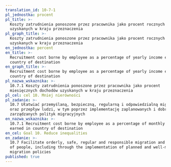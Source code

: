 ```yaml
---
translation_id: 10-7-1
pl_jednostka: procent
pl_title: >-
  Koszty zatrudnienia ponoszone przez pracownika jako procent rocznych dochodów
  uzyskanych w kraju przeznaczenia
pl_graph_title: >-
  Koszty zatrudnienia ponoszone przez pracownika jako procent rocznych dochodów
  uzyskanych w kraju przeznaczenia
en_jednostka: percent
en_title: >-
  Recruitment cost borne by employee as a percentage of yearly income earned in
  country of destination
en_graph_title: >-
  Recruitment cost borne by employee as a percentage of yearly income earned in
  country of destination
pl_nazwa_wskaznika: >-
  10.7.1 Koszty zatrudnienia ponoszone przez pracownika jako procent
  miesięcznych dochodów uzyskanych w kraju przeznaczenia
pl_cel: cel 10. Mniej nierówności
pl_zadanie: >-
  10.7 Ułatwiać przemyślaną, bezpieczną, regularną i odpowiedzialną migrację
  oraz przepływ ludzi, w tym poprzez implementację zaplanowanych i dobrze
  zarządzanych polityk migracyjnych
en_nazwa_wskaznika: >-
  10.7.1 Recruitment cost borne by employee as a percentage of monthly income
  earned in country of destination
en_cel: Goal 10. Reduce inequalities
en_zadanie: >-
  10.7 Facilitate orderly, safe, regular and responsible migration and mobility
  of people, including through the implementation of planned and well-managed
  migration policies
published: true
---
```

